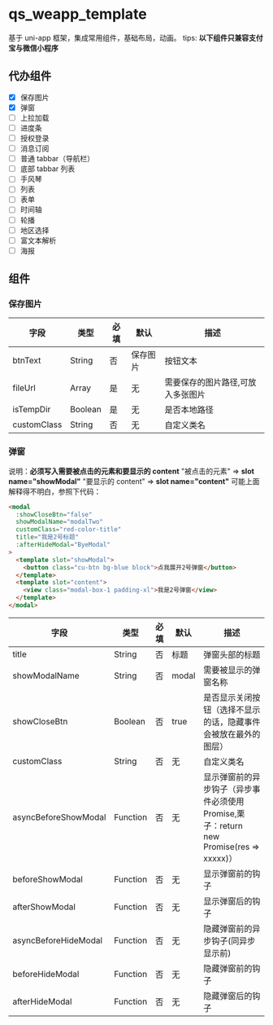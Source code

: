 # qs_weapp_template

基于 uni-app 框架，集成常用组件，基础布局，动画。
tips: **以下组件只兼容支付宝与微信小程序**

## 代办组件

- [x] 保存图片
- [x] 弹窗
- [ ] 上拉加载
- [ ] 进度条
- [ ] 授权登录
- [ ] 消息订阅
- [ ] 普通 tabbar（导航栏）
- [ ] 底部 tabbar 列表
- [ ] 手风琴
- [ ] 列表
- [ ] 表单
- [ ] 时间轴
- [ ] 轮播
- [ ] 地区选择
- [ ] 富文本解析
- [ ] 海报

## 组件

### 保存图片

| 字段        | 类型    | 必填 | 默认     | 描述                              |
| ----------- | ------- | ---- | -------- | --------------------------------- |
| btnText     | String  | 否   | 保存图片 | 按钮文本                          |
| fileUrl     | Array   | 是   | 无       | 需要保存的图片路径,可放入多张图片 |
| isTempDir   | Boolean | 是   | 无       | 是否本地路径                      |
| customClass | String  | 否   | 无       | 自定义类名                        |

### 弹窗

说明：**必须写入需要被点击的元素和要显示的 content**
"被点击的元素" => **slot name="showModal"**
"要显示的 content" => **slot name="content"**
可能上面解释得不明白，参照下代码：

```html
<modal
  :showCloseBtn="false"
  showModalName="modalTwo"
  customClass="red-color-title"
  title="我是2号标题"
  :afterHideModal="ByeModal"
>
  <template slot="showModal">
    <button class="cu-btn bg-blue block">点我展开2号弹窗</button>
  </template>
  <template slot="content">
    <view class="modal-box-1 padding-xl">我是2号弹窗</view>
  </template>
</modal>
```

| 字段                 | 类型     | 必填 | 默认  | 描述                                                                                    |
| -------------------- | -------- | ---- | ----- | --------------------------------------------------------------------------------------- |
| title                | String   | 否   | 标题  | 弹窗头部的标题                                                                          |
| showModalName        | String   | 否   | modal | 需要被显示的弹窗名称                                                                    |
| showCloseBtn         | Boolean  | 否   | true  | 是否显示关闭按钮（选择不显示的话，隐藏事件会被放在最外的图层）                          |
| customClass          | String   | 否   | 无    | 自定义类名                                                                              |
| asyncBeforeShowModal | Function | 否   | 无    | 显示弹窗前的异步钩子（异步事件必须使用 Promise,栗子：return new Promise(res => xxxxx)） |
| beforeShowModal      | Function | 否   | 无    | 显示弹窗前的钩子                                                                        |
| afterShowModal       | Function | 否   | 无    | 显示弹窗后的钩子                                                                        |
| asyncBeforeHideModal | Function | 否   | 无    | 隐藏弹窗前的异步钩子(同异步显示前)                                                      |
| beforeHideModal      | Function | 否   | 无    | 隐藏弹窗前的钩子                                                                        |
| afterHideModal       | Function | 否   | 无    | 隐藏弹窗后的钩子                                                                        |
